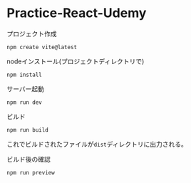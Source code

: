 # Practice-React-Udemy

プロジェクト作成
```
npm create vite@latest
```

nodeインストール(プロジェクトディレクトリで)
```
npm install
```

サーバー起動
```
npm run dev
```
ビルド
```
npm run build
```
これでビルドされたファイルが`dist`ディレクトリに出力される。

ビルド後の確認
```
npm run preview
```